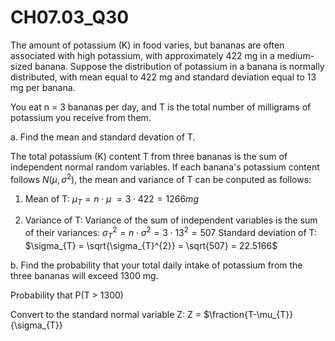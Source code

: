 # CH07.03_Q30 #

The amount of potassium (K) in food varies, but bananas are often associated with high potassium, with approximately 422 mg in a medium-sized banana. Suppose the distribution of potassium in a banana is normally distributed, with mean equal to 422 mg and standard deviation equal to 13 mg per banana.

You eat n = 3 bananas per day, and T is the total number of milligrams of potassium you receive from them.

a. Find the mean and standard devation of T.

The total potassium (K) content T from three bananas is the sum of independent normal random variables. If each banana's potassium content follows $N(\mu, \sigma^2)$, the mean and variance of T can be conputed as follows:

1. Mean of T:
$\mu_{T} = n \cdot \mu\ = 3 \cdot 422 = 1266mg$

2. Variance of T: Variance of the sum of independent variables is the sum of their variances:
$\sigma_{T}^{2} = n \cdot \sigma^{2} = 3 \cdot 13^{2} = 507$
Standard deviation of T:
$\sigma_{T} = \sqrt{\sigma_{T}^{2}} = \sqrt{507} = 22.5166$



b. Find the probability that your total daily intake of potassium from the three bananas will exceed 1300 mg.

Probability that P(T > 1300)

Convert to the standard normal variable Z: Z = $\fraction{T-\mu_{T}}{\sigma_{T}}



